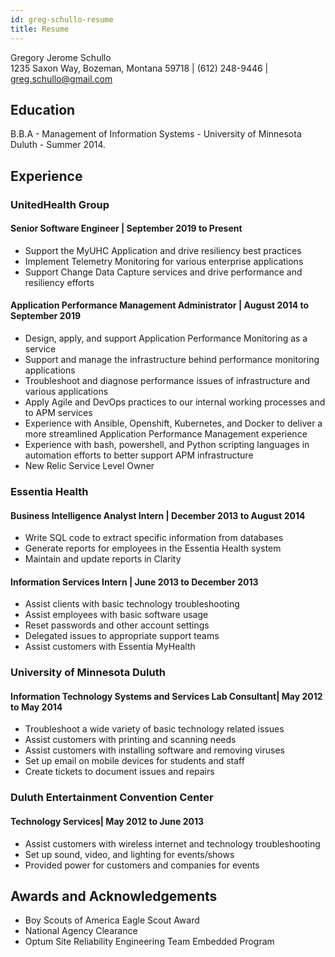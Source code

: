 ```yaml
---
id: greg-schullo-resume
title: Resume
---
```


Gregory Jerome Schullo  
1235 Saxon Way, Bozeman, Montana 59718 | (612) 248-9446 | greg.schullo@gmail.com  

## Education

B.B.A - Management of Information Systems - University of Minnesota Duluth - Summer 2014.  

## Experience

### UnitedHealth Group

#### Senior Software Engineer | September 2019 to Present

- Support the MyUHC Application and drive resiliency best practices
- Implement Telemetry Monitoring for various enterprise applications
- Support Change Data Capture services and drive performance and resiliency efforts

#### Application Performance Management Administrator | August 2014 to September 2019  

- Design, apply, and support Application Performance Monitoring as a service
- Support and manage the infrastructure behind performance monitoring applications
- Troubleshoot and diagnose performance issues of infrastructure and various applications
- Apply Agile and DevOps practices to our internal working processes and to APM services
- Experience with Ansible, Openshift, Kubernetes, and Docker to deliver a more streamlined Application Performance Management experience
- Experience with bash, powershell, and Python scripting languages in automation efforts to better support APM infrastructure
- New Relic Service Level Owner

### Essentia Health

#### Business Intelligence Analyst Intern | December 2013 to August 2014 

- Write SQL code to extract specific information from databases
- Generate reports for employees in the Essentia Health system
- Maintain and update reports in Clarity

#### Information Services Intern | June 2013 to December 2013

- Assist clients with basic technology troubleshooting 
- Assist employees with basic software usage
- Reset passwords and other account settings
- Delegated issues to appropriate support teams
- Assist customers with Essentia MyHealth

### University of Minnesota Duluth

#### Information Technology Systems and Services Lab Consultant| May 2012 to May 2014  

- Troubleshoot a wide variety of basic technology related issues
- Assist customers with printing and scanning needs 
- Assist customers with installing software and removing viruses
- Set up email on mobile devices for students and staff
- Create tickets to document issues and repairs

### Duluth Entertainment Convention Center

#### Technology Services| May 2012 to June 2013

- Assist customers with wireless internet and technology troubleshooting 
- Set up sound, video, and lighting for events/shows
- Provided power for customers and companies for events

## Awards and Acknowledgements

- Boy Scouts of America Eagle Scout Award
- National Agency Clearance
- Optum Site Reliability Engineering Team Embedded Program
